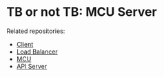 # TB or not TB: MCU Server

Related repositories:
* [Client](https://github.com/inglec/tb-or-not-tb-client)
* [Load Balancer](https://github.com/inglec/tb-or-not-tb-load-balancer)
* [MCU](https://github.com/inglec/tb-or-not-tb-mcu)
* [API Server](https://github.com/inglec/tb-or-not-tb-api-server)
